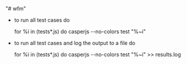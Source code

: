 "# wfm" 

* to run all test cases do 

    for %i in (tests\*.js) do casperjs --no-colors test "%~i"

    

* to run all test cases and log the output to a file do

    for %i in (tests\*.js) do casperjs --no-colors test "%~i" >> results.log